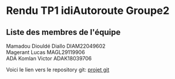 # Rendu TP1 idiAutoroute Groupe2 <br>
## Liste des membres de l'équipe <br>

Mamadou Diouldé Diallo   DIAM22049602 <br>
Magerant Lucas            MAGL29119906 <br>
ADA Komlan Victor        ADAK18039706 <br>


Voici le lien vers le repository git: [projet git](https://github.com/dioul2/TP1_POOAvance_IdiAutoroute.git)
